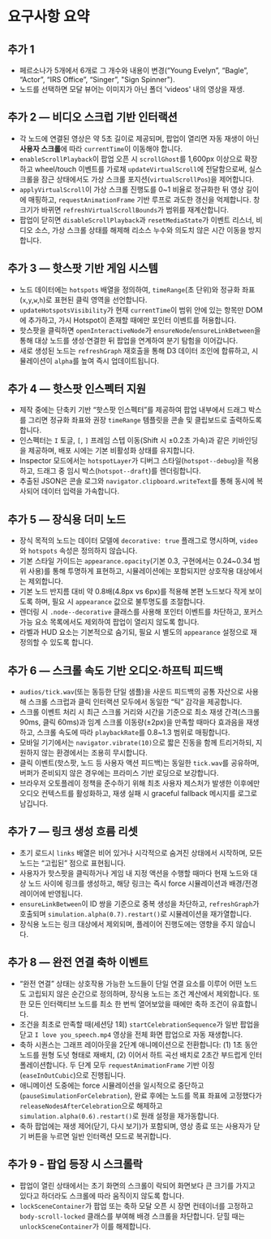 # 요구사항 요약

## 추가 1
- 페르소나가 5개에서 6개로 그 개수와 내용이 변경(“Young Evelyn”, “Bagle”, “Actor”, “IRS Office”, “Singer”, "Sign Spinner").
- 노드를 선택하면 모달 뷰어는 이미지가 아닌 폴더 'videos' 내의 영상을 재생.

## 추가 2 — 비디오 스크럽 기반 인터랙션
- 각 노드에 연결된 영상은 약 5초 길이로 제공되며, 팝업이 열리면 자동 재생이 아닌 **사용자 스크롤**에 따라 `currentTime`이 이동해야 합니다.
- `enableScrollPlayback`이 팝업 오픈 시 `scrollGhost`를 1,600px 이상으로 확장하고 wheel/touch 이벤트를 가로채 `updateVirtualScroll`에 전달함으로써, 실스크롤을 잠근 상태에서도 가상 스크롤 포지션(`virtualScrollPos`)을 제어합니다.
- `applyVirtualScroll`이 가상 스크롤 진행도를 0~1 비율로 정규화한 뒤 영상 길이에 매핑하고, `requestAnimationFrame` 기반 루프로 과도한 갱신을 억제합니다. 창 크기가 바뀌면 `refreshVirtualScrollBounds`가 범위를 재계산합니다.
- 팝업이 닫히면 `disableScrollPlayback`과 `resetMediaState`가 이벤트 리스너, 비디오 소스, 가상 스크롤 상태를 해제해 리소스 누수와 의도치 않은 시간 이동을 방지합니다.

## 추가 3 — 핫스팟 기반 게임 시스템
- 노드 데이터에는 `hotspots` 배열을 정의하여, `timeRange`(초 단위)와 정규화 좌표(`x`,`y`,`w`,`h`)로 표현된 클릭 영역을 선언합니다.
- `updateHotspotsVisibility`가 현재 `currentTime`이 범위 안에 있는 항목만 DOM에 추가하고, 가시 Hotspot이 존재할 때에만 포인터 이벤트를 허용합니다.
- 핫스팟을 클릭하면 `openInteractiveNode`가 `ensureNode`/`ensureLinkBetween`을 통해 대상 노드를 생성·연결한 뒤 팝업을 연계하여 분기 탐험을 이어갑니다.
- 새로 생성된 노드는 `refreshGraph` 재호출을 통해 D3 데이터 조인에 합류하고, 시뮬레이션이 `alpha`를 높여 즉시 업데이트됩니다.

## 추가 4 — 핫스팟 인스펙터 지원
- 제작 중에는 단축키 기반 “핫스팟 인스펙터”를 제공하여 팝업 내부에서 드래그 박스를 그리면 정규화 좌표와 권장 `timeRange` 템플릿을 콘솔 및 클립보드로 출력하도록 합니다.
- 인스펙터는 `I` 토글, `[`, `]` 프레임 스텝 이동(Shift 시 ±0.2초 가속)과 같은 키바인딩을 제공하며, 배포 시에는 기본 비활성화 상태를 유지합니다.
- Inspector 모드에서는 `hotspotLayer`가 디버그 스타일(`hotspot--debug`)을 적용하고, 드래그 중 임시 박스(`hotspot--draft`)를 렌더링합니다.
- 추출된 JSON은 콘솔 로그와 `navigator.clipboard.writeText`를 통해 동시에 복사되어 데이터 입력을 가속합니다.

## 추가 5 — 장식용 더미 노드
- 장식 목적의 노드는 데이터 모델에 `decorative: true` 플래그로 명시하며, `video`와 `hotspots` 속성은 정의하지 않습니다.
- 기본 스타일 가이드는 `appearance.opacity`(기본 0.3, 구현에서는 0.24~0.34 범위 사용)를 통해 투명하게 표현하고, 시뮬레이션에는 포함되지만 상호작용 대상에서는 제외합니다.
- 기본 노드 반지름 대비 약 0.8배(4.8px vs 6px)를 적용해 본편 노드보다 작게 보이도록 하며, 필요 시 `appearance` 값으로 불투명도를 조절합니다.
- 렌더링 시 `.node--decorative` 클래스를 사용해 포인터 이벤트를 차단하고, 포커스 가능 요소 목록에서도 제외하여 팝업이 열리지 않도록 합니다.
- 라벨과 HUD 요소는 기본적으로 숨기되, 필요 시 별도의 `appearance` 설정으로 재정의할 수 있도록 합니다.

## 추가 6 — 스크롤 속도 기반 오디오·하프틱 피드백
- `audios/tick.wav`(또는 동등한 단일 샘플)을 사운드 피드백의 공통 자산으로 사용해 스크롤 스크럽과 클릭 인터랙션 모두에서 동일한 “틱” 감각을 제공합니다.
- 스크롤 이벤트 처리 시 최근 스크롤 거리와 시간을 기준으로 최소 재생 간격(스크롤 90ms, 클릭 60ms)과 임계 스크롤 이동량(±2px)을 만족할 때마다 효과음을 재생하고, 스크롤 속도에 따라 `playbackRate`를 0.8~1.3 범위로 매핑합니다.
- 모바일 기기에서는 `navigator.vibrate(10)`으로 짧은 진동을 함께 트리거하되, 지원하지 않는 환경에서는 조용히 무시합니다.
- 클릭 이벤트(핫스팟, 노드 등 사용자 액션 피드백)는 동일한 `tick.wav`를 공유하며, 버퍼가 준비되지 않은 경우에는 프라미스 기반 로딩으로 보강합니다.
- 브라우저 오토플레이 정책을 준수하기 위해 최초 사용자 제스처가 발생한 이후에만 오디오 컨텍스트를 활성화하고, 재생 실패 시 graceful fallback 메시지를 로그로 남깁니다.

## 추가 7 — 링크 생성 흐름 리셋
- 초기 로드시 `links` 배열은 비어 있거나 시각적으로 숨겨진 상태에서 시작하며, 모든 노드는 “고립된” 점으로 표현됩니다.
- 사용자가 핫스팟을 클릭하거나 게임 내 지정 액션을 수행할 때마다 현재 노드와 대상 노드 사이에 링크를 생성하고, 해당 링크는 즉시 force 시뮬레이션과 배경/전경 레이어에 반영됩니다.
- `ensureLinkBetween`이 ID 쌍을 기준으로 중복 생성을 차단하고, `refreshGraph`가 호출되며 `simulation.alpha(0.7).restart()`로 시뮬레이션을 재가열합니다.
- 장식용 노드는 링크 대상에서 제외되며, 플레이어 진행도에는 영향을 주지 않습니다.

## 추가 8 — 완전 연결 축하 이벤트
- “완전 연결” 상태는 상호작용 가능한 노드들이 단일 연결 요소를 이루어 어떤 노드도 고립되지 않은 순간으로 정의하며, 장식용 노드는 조건 계산에서 제외합니다. 또한 모든 인터랙티브 노드를 최소 한 번씩 열어보았을 때에만 축하 조건이 유효합니다.
- 조건을 최초로 만족할 때(세션당 1회) `startCelebrationSequence`가 일반 팝업을 닫고 `I love you_speech.mp4` 영상을 전체 화면 팝업으로 자동 재생합니다.
- 축하 시퀀스는 그래프 레이아웃을 2단계 애니메이션으로 전환합니다: (1) 1초 동안 노드를 원형 도넛 형태로 재배치, (2) 이어서 하트 곡선 배치로 2초간 부드럽게 인터폴레이션합니다. 두 단계 모두 `requestAnimationFrame` 기반 이징(`easeInOutCubic`)으로 진행됩니다.
- 애니메이션 도중에는 force 시뮬레이션을 일시적으로 중단하고(`pauseSimulationForCelebration`), 완료 후에는 노드를 목표 좌표에 고정했다가 `releaseNodesAfterCelebration`으로 해제하고 `simulation.alpha(0.6).restart()`로 원래 설정을 재가동합니다.
- 축하 팝업에는 재생 제어(닫기, 다시 보기)가 포함되며, 영상 종료 또는 사용자가 닫기 버튼을 누르면 일반 인터랙션 모드로 복귀합니다.

## 추가 9 - 팝업 등장 시 스크롤락
- 팝업이 열린 상태에서는 초기 화면의 스크롤이 락되어 화면보다 큰 크기를 가지고 있다고 하더라도 스크롤에 따라 움직이지 않도록 합니다.
- `lockSceneContainer`가 팝업 또는 축하 모달 오픈 시 장면 컨테이너를 고정하고 `body-scroll-locked` 클래스를 부여해 배경 스크롤을 차단합니다. 닫힐 때는 `unlockSceneContainer`가 이를 해제합니다.

